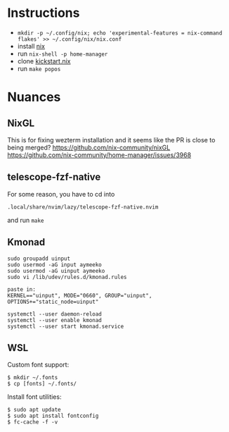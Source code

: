# Instructions
- `mkdir -p ~/.config/nix; echo 'experimental-features = nix-command flakes' >> ~/.config/nix/nix.conf`
- install [nix](https://nixos.org/download/)
- run `nix-shell -p home-manager`
- clone [kickstart.nix](https://github.com/AyMeeko/kickstart.nix)
- run `make popos`

# Nuances
## NixGL
This is for fixing wezterm installation and it seems like the PR is close to being merged?
https://github.com/nix-community/nixGL
https://github.com/nix-community/home-manager/issues/3968


## telescope-fzf-native

For some reason, you have to cd into
```
.local/share/nvim/lazy/telescope-fzf-native.nvim
```
and run `make`

## Kmonad
```
sudo groupadd uinput
sudo usermod -aG input aymeeko
sudo usermod -aG uinput aymeeko
sudo vi /lib/udev/rules.d/kmonad.rules

paste in:
KERNEL=="uinput", MODE="0660", GROUP="uinput", OPTIONS+="static_node=uinput"

systemctl --user daemon-reload
systemctl --user enable kmonad
systemctl --user start kmonad.service
```


## WSL

Custom font support:
```
$ mkdir ~/.fonts
$ cp [fonts] ~/.fonts/
```

Install font utilities:
```
$ sudo apt update
$ sudo apt install fontconfig
$ fc-cache -f -v
```

